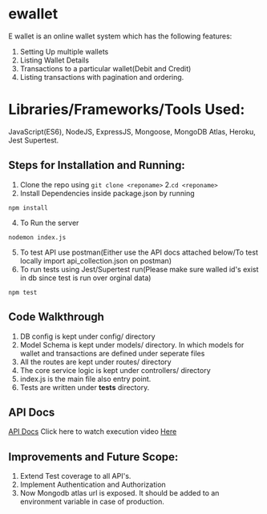 # ewallet
E wallet is an online wallet system which has the following features:
1. Setting Up multiple wallets
2. Listing Wallet Details
3. Transactions to a particular wallet(Debit and Credit)
4. Listing transactions with pagination and ordering.

# Libraries/Frameworks/Tools Used:
JavaScript(ES6), NodeJS, ExpressJS, Mongoose, MongoDB Atlas, Heroku, Jest Supertest.

## Steps for Installation and Running:
1. Clone the repo using ```
git clone <reponame> ```
2.```cd <reponame>``` 
3. Install Dependencies inside package.json by running
```
npm install
```
4. To Run the server
```
nodemon index.js
```
5. To test API use postman(Either use the API docs attached below/To test locally import api_collection.json on postman)
6. To run tests using Jest/Supertest run(Please make sure walled id's exist in db since test is run over orginal data) 
```
npm test
```

## Code Walkthrough
1. DB config is kept under config/ directory
2. Model Schema is kept under models/ directory. In which models for wallet and transactions are defined under seperate files
3. All the routes are kept under routes/ directory
4. The core service logic is kept under controllers/ directory
5. index.js is the main file also entry point.
6. Tests are written under __tests__ directory.


## API Docs
[API Docs](https://documenter.getpostman.com/view/11431269/UVJeEazj)
Click here to watch execution video [Here](https://drive.google.com/file/d/1tApjKn0bOPYAQkbMBRmNe71WjMpsebY3/view?usp=sharing)

## Improvements and Future Scope:
1. Extend Test coverage to all API's.
2. Implement Authentication and Authorization
3. Now Mongodb atlas url is exposed. It should be added to an environment variable in case of production.
